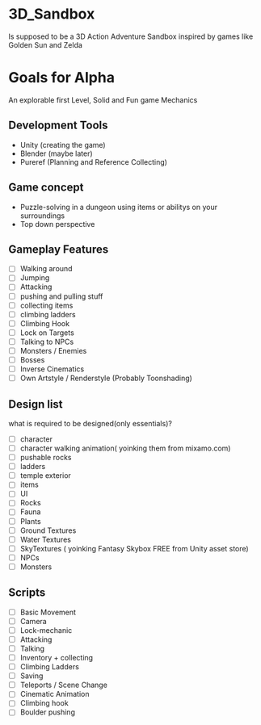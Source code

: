 # 3D_Sandbox

Is supposed to be a 3D Action Adventure Sandbox inspired by games like Golden Sun and Zelda 

# Goals for Alpha 

An explorable first Level, Solid and Fun game Mechanics

## Development Tools

+ Unity (creating the game)
+ Blender (maybe later)
+ Pureref (Planning and Reference Collecting)

## Game concept

+ Puzzle-solving in a dungeon using items or abilitys on your surroundings
+ Top down perspective

## Gameplay Features

- [ ] Walking around
- [ ] Jumping
- [ ] Attacking
- [ ] pushing and pulling stuff 
- [ ] collecting items
- [ ] climbing ladders
- [ ] Climbing Hook
- [ ] Lock on Targets
- [ ] Talking to NPCs
- [ ] Monsters / Enemies
- [ ] Bosses
- [ ] Inverse Cinematics
- [ ] Own Artstyle / Renderstyle (Probably Toonshading)

## Design list
what is required to be designed(only essentials)?

- [ ] character
- [ ] character walking animation( yoinking them from mixamo.com)
- [ ] pushable rocks
- [ ] ladders
- [ ] temple exterior
- [ ] items
- [ ] UI
- [ ] Rocks 
- [ ] Fauna 
- [ ] Plants
- [ ] Ground Textures
- [ ] Water Textures
- [ ] SkyTextures ( yoinking Fantasy Skybox FREE from Unity asset store)
- [ ] NPCs
- [ ] Monsters

## Scripts

- [ ] Basic Movement
- [ ] Camera
- [ ] Lock-mechanic
- [ ] Attacking
- [ ] Talking
- [ ] Inventory + collecting
- [ ] Climbing Ladders
- [ ] Saving
- [ ] Teleports / Scene Change
- [ ] Cinematic Animation
- [ ] Climbing hook
- [ ] Boulder pushing
